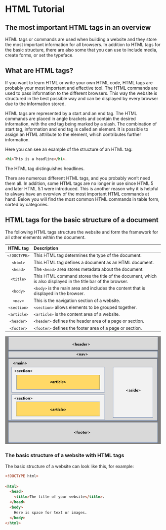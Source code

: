 # HTML Tutorial

## The most important HTML tags in an overview

HTML tags or commands are used when building a website and they store the most important information for all browsers. In addition to HTML tags for the basic structure, there are also some that you can use to include media, create forms, or set the typeface.

## What are HTML tags?

If you want to learn HTML or write your own HTML code, HTML tags are probably your most important and effective tool. The HTML commands are used to pass information to the different browsers. This way the website is structured in the best possible way and can be displayed by every browser due to the information stored.

HTML tags are represented by a start and an end tag. The HTML commands are placed in angle brackets and contain the desired information, with the end tag being marked by a slash. The combination of start tag, information and end tag is called an element. It is possible to assign an HTML attribute to the element, which contributes further information.

Here you can see an example of the structure of an HTML tag:

```html
<h1>This is a headline</h1>.
```

The HTML tag <h> distinguishes headlines.

There are numerous different HTML tags, and you probably won’t need them all. In addition, some HTML tags are no longer in use since HTML 5 and later HTML 5.1 were introduced. This is another reason why it is helpful to always have an overview of the most important HTML commands at hand. Below you will find the most common HTML commands in table form, sorted by categories.

## HTML tags for the basic structure of a document

The following HTML tags structure the website and form the framework for all other elements within the document.

|HTML tag|Description|
|:-:|:-|
|`<!DOCTYPE>`|This HTML tag determines the type of the document.|
|`<html>`|This HTML tag defines a document as an HTML document.|
|`<head>`|The `<head>` area stores metadata about the document.|
|`<title>`|This HTML command stores the title of the document, which is also displayed in the title bar of the browser.|
|`<body>`|`<body>` is the main area and includes the content that is displayed in the browser.|
|`<nav>`|This is the navigation section of a website.|
|`<section>`|`<section>` allows elements to be grouped together.|
|`<article>`|`<article>` is the content area of a website.|
|`<header>`|`<header>` defines the header area of a page or section.|
|`<footer>`|`<footer>` defines the footer area of a page or section.|

![Basic Website Layout](images/basic_website_layout.png)

### The basic structure of a website with HTML tags

The basic structure of a website can look like this, for example:

```html
<!DOCTYPE html>

<html>
  <head>
    <title>The title of your website</title>.
  </head>
  <body>
    Here is space for text or images.
  </body>
</html>
```
